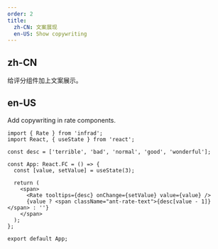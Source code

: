 ```yaml
---
order: 2
title:
  zh-CN: 文案展现
  en-US: Show copywriting
---
```


## zh-CN

给评分组件加上文案展示。

## en-US

Add copywriting in rate components.

```tsx
import { Rate } from 'infrad';
import React, { useState } from 'react';

const desc = ['terrible', 'bad', 'normal', 'good', 'wonderful'];

const App: React.FC = () => {
  const [value, setValue] = useState(3);

  return (
    <span>
      <Rate tooltips={desc} onChange={setValue} value={value} />
      {value ? <span className="ant-rate-text">{desc[value - 1]}</span> : ''}
    </span>
  );
};

export default App;
```
